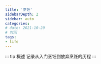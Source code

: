 ```yaml
---
title: '烹饪'
sidebarDepth: 2
sidebar: auto
categories: 
# date: 2021-10-20
# 时间
tags:
- life
---
```


::: tip 概述
记录从入门烹饪到放弃烹饪的历程
:::
